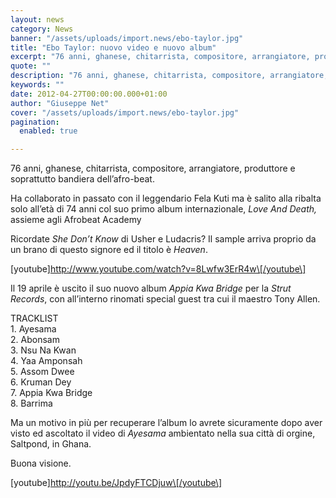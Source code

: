 ```yaml
---
layout: news
category: News
banner: "/assets/uploads/import.news/ebo-taylor.jpg"
title: "Ebo Taylor: nuovo video e nuovo album"
excerpt: "76 anni, ghanese, chitarrista, compositore, arrangiatore, produttore e soprattutto bandiera dell’afro-beat. Ha collaborato in passato con il leggendario Fela Kuti ma è salito alla ribalta solo all’età di 74 anni col suo primo album internazionale, Love And Death, assieme agli Afrobeat Academy Ricordate She Don’t Know di Usher e Ludacris? Il sample arriva proprio da un [&hellip"
quote: ""
description: "76 anni, ghanese, chitarrista, compositore, arrangiatore, produttore e soprattutto bandiera dell’afro-beat. Ha collaborato in passato con il leggendario Fela Kuti ma è salito alla ribalta solo all’età di 74 anni col suo primo album internazionale, Love And Death, assieme agli Afrobeat Academy Ricordate She Don’t Know di Usher e Ludacris? Il sample arriva proprio da un [&hellip"
keywords: ""
date: 2012-04-27T00:00:00.000+01:00
author: "Giuseppe Net"
cover: "/assets/uploads/import.news/ebo-taylor.jpg"
pagination:
  enabled: true

---
```


76 anni, ghanese, chitarrista, compositore, arrangiatore, produttore e soprattutto bandiera dell’afro-beat.

Ha collaborato in passato con il leggendario Fela Kuti ma è salito alla ribalta solo all’età di 74 anni col suo primo album internazionale, _Love And Death,_ assieme agli Afrobeat Academy

Ricordate _She Don’t Know_ di Usher e Ludacris? Il sample arriva proprio da un brano di questo signore ed il titolo è _Heaven_.

\[youtube\]http://www.youtube.com/watch?v=8Lwfw3ErR4w\[/youtube\]

Il 19 aprile è uscito il suo nuovo album _Appia Kwa Bridge_ per la _Strut Records_, con all’interno rinomati special guest tra cui il maestro Tony Allen.

TRACKLIST  
1\. Ayesama  
2\. Abonsam  
3\. Nsu Na Kwan  
4\. Yaa Amponsah  
5\. Assom Dwee  
6\. Kruman Dey  
7\. Appia Kwa Bridge  
8\. Barrima

Ma un motivo in più per recuperare l’album lo avrete sicuramente dopo aver visto ed ascoltato il video di _Ayesama_ ambientato nella sua città di orgine, Saltpond, in Ghana.

Buona visione.

\[youtube\]http://youtu.be/JpdyFTCDjuw\[/youtube\]